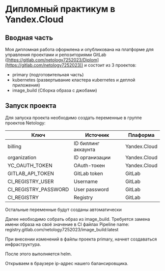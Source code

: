 # Дипломный практикум в Yandex.Cloud

## Вводная часть
Моя дипломная работа оформлена и опубликована на платформе для управления проектами и репозиториями GitLab ([https://gitlab.com/netology7252023/Diplom](https://gitlab.com/netology7252023)) и состоит из 3 проектов:
 * primary (подготовительная часть)
 * kubernetes (развертывание кластера кubernetes и деплой приложения)
 * image_build (Сборка образа с джобами)

## Запуск проекта

Для запуска проекта необходимо создать переменные в группе проектов Netology:

| Ключ  | Источник | Плаформа |
| ------------- | ------------- | ------------- |
| billing  | ID биллинг аккаунта | Yandex.Cloud |
| organization  | ID организации| Yandex.Cloud |
| YC_OAUTH_TOKEN  | OAuth-токен| Yandex.Cloud |
| GITLAB_API_TOKEN  | GitLab token | GitLab |
| CI_REGISTRY_USER  | Username | GitLab |
| CI_REGISTRY_PASSWORD  | User password | GitLab |
| CI_REGISTRY  | Registry | GitLab |

Остальные переменные будут созданы автоматически

Далее необходимо собрать образ из image_build. Требуется замена имени образа на своё значение в CI файлах Pipeline
name: registry.gitlab.com/netology7252023/image_build:latest


При внесении изменений в файлы проекта primary, начнет создаваться инфраструктура.

После этого выполняется helm.

Открываем в браузере ip-адрес нашего балансировщика.
